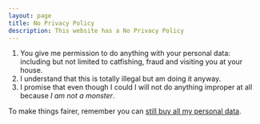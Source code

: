 ```yaml
---
layout: page
title: No Privacy Policy
description: This website has a No Privacy Policy
---
```


1. You give me permission to do anything with your personal data: including but not limited to catfishing, fraud and visiting you at your house.
2. I understand that this is totally illegal but am doing it anyway.
3. I promise that even though I could I will not do anything improper at all because *I am not a monster*.

To make things fairer, remember you can [still buy all my personal data](../blog/data-on-ebay/).
